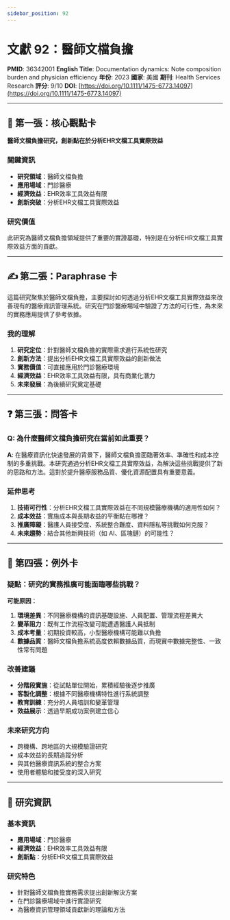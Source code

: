 ```yaml
---
sidebar_position: 92
---
```


# 文獻 92：醫師文檔負擔

**PMID**: 36342001
**English Title**: Documentation dynamics: Note composition burden and physician efficiency
**年份**: 2023
**國家**: 美國
**期刊**: Health Services Research
**評分**: 9/10
**DOI**: [https://doi.org/10.1111/1475-6773.14097](https://doi.org/10.1111/1475-6773.14097)

---

## 📌 第一張：核心觀點卡

**醫師文檔負擔研究，創新點在於分析EHR文檔工具實際效益**

### 關鍵資訊
- **研究領域**：醫師文檔負擔
- **應用場域**：門診醫療
- **經濟效益**：EHR效率工具效益有限
- **創新突破**：分析EHR文檔工具實際效益

### 研究價值
此研究為醫師文檔負擔領域提供了重要的實證基礎，特別是在分析EHR文檔工具實際效益方面的貢獻。

---

## ✍️ 第二張：Paraphrase 卡

這篇研究聚焦於醫師文檔負擔，主要探討如何透過分析EHR文檔工具實際效益來改善現有的醫療資訊管理系統。研究在門診醫療場域中驗證了方法的可行性，為未來的實務應用提供了參考依據。

### 我的理解
1. **研究定位**：針對醫師文檔負擔的實際需求進行系統性研究
2. **創新方法**：提出分析EHR文檔工具實際效益的創新做法
3. **實務價值**：可直接應用於門診醫療環境
4. **經濟效益**：EHR效率工具效益有限，具有商業化潛力
5. **未來發展**：為後續研究奠定基礎

---

## ❓ 第三張：問答卡

### Q: 為什麼醫師文檔負擔研究在當前如此重要？

**A**: 在醫療資訊化快速發展的背景下，醫師文檔負擔面臨著效率、準確性和成本控制的多重挑戰。本研究通過分析EHR文檔工具實際效益，為解決這些挑戰提供了新的思路和方法。這對於提升醫療服務品質、優化資源配置具有重要意義。

### 延伸思考
1. **技術可行性**：分析EHR文檔工具實際效益在不同規模醫療機構的適用性如何？
2. **成本效益**：實施成本與長期收益的平衡點在哪裡？
3. **推廣障礙**：醫護人員接受度、系統整合難度、資料隱私等挑戰如何克服？
4. **未來趨勢**：結合其他新興技術（如 AI、區塊鏈）的可能性？

---

## 🤔 第四張：例外卡

### 疑點：研究的實務推廣可能面臨哪些挑戰？

**可能原因**：
1. **環境差異**：不同醫療機構的資訊基礎設施、人員配置、管理流程差異大
2. **變革阻力**：既有工作流程改變可能遭遇醫護人員抵制
3. **成本考量**：初期投資較高，小型醫療機構可能難以負擔
4. **數據品質**：醫師文檔負擔系統高度依賴數據品質，而現實中數據完整性、一致性常有問題

### 改善建議
- **分階段實施**：從試點單位開始，累積經驗後逐步推廣
- **客製化調整**：根據不同醫療機構特性進行系統調整
- **教育訓練**：充分的人員培訓和變革管理
- **效益展示**：透過早期成功案例建立信心

### 未來研究方向
- 跨機構、跨地區的大規模驗證研究
- 成本效益的長期追蹤分析
- 與其他醫療資訊系統的整合方案
- 使用者體驗和接受度的深入研究

---

## 📄 研究資訊

### 基本資訊
- **應用場域**：門診醫療
- **經濟效益**：EHR效率工具效益有限
- **創新點**：分析EHR文檔工具實際效益

### 研究特色
- 針對醫師文檔負擔實務需求提出創新解決方案
- 在門診醫療場域中進行實證研究
- 為醫療資訊管理領域貢獻新的理論和方法
